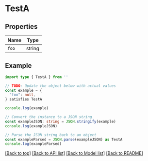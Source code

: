 
# TestA


## Properties

Name | Type
------------ | -------------
`foo` | string

## Example

```typescript
import type { TestA } from ''

// TODO: Update the object below with actual values
const example = {
  "foo": null,
} satisfies TestA

console.log(example)

// Convert the instance to a JSON string
const exampleJSON: string = JSON.stringify(example)
console.log(exampleJSON)

// Parse the JSON string back to an object
const exampleParsed = JSON.parse(exampleJSON) as TestA
console.log(exampleParsed)
```

[[Back to top]](#) [[Back to API list]](../README.md#api-endpoints) [[Back to Model list]](../README.md#models) [[Back to README]](../README.md)



